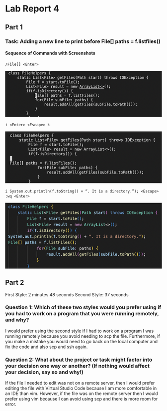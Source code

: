 # Lab Report 4

## Part 1

### Task: Adding a new line to print before File[] paths = f.listfiles()
#### Sequence of Commands with Screenshots

```
/File[] <Enter>
```
![Image](vim1.png)
```
i <Enter> <Escape> k
```
![Image](vim2.png)
```
i System.out.println(f.toString() + “. It is a directory.”); <Escape> :wq <Enter>
```
![Image](vim3.png)

## Part 2

First Style: 2 minutes 48 seconds
Second Style: 37 seconds

### Question 1: Which of these two styles would you prefer using if you had to work on a program that you were running remotely, and why?

I would prefer using the second style if I had to work on a program I was running remotely because you avoid needing to scp the file. Furthermore, if you make a mistake you would need to go back on the local computer and fix the code and also scp and ssh again.

### Question 2: What about the project or task might factor into your decision one way or another? (If nothing would affect your decision, say so and why!)

If the file I needed to edit was not on a remote server, then I would prefer editing the file with Virtual Studio Code because I am more comfortable in an IDE than vim. However, if the file was on the remote server then I would prefer using vim because I can avoid using scp and there is more room for error.